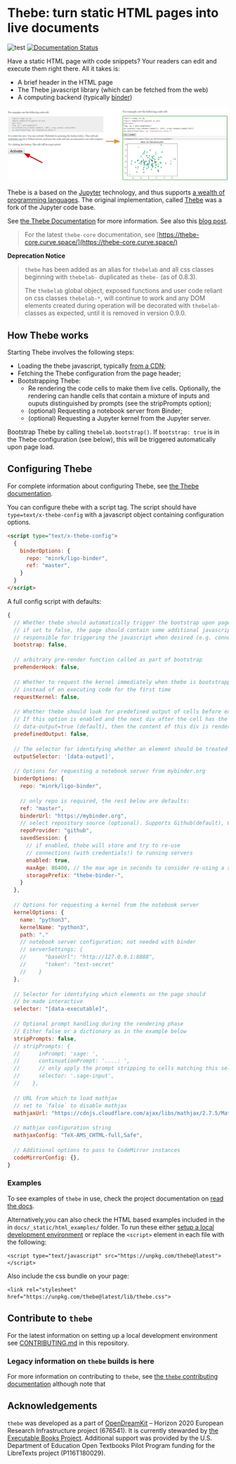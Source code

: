 # Thebe: turn static HTML pages into live documents

![test](https://github.com/executablebooks/thebe/workflows/test/badge.svg)
[![Documentation Status](https://readthedocs.org/projects/thebe/badge/?version=latest)](https://thebe.readthedocs.io/en/latest/?badge=latest)

Have a static HTML page with code snippets? Your readers can edit and execute them right there. All it takes is:

- A brief header in the HTML page
- The Thebe javascript library (which can be fetched from the web)
- A computing backend (typically [binder](https://mybinder.org))

![Demo](apps/docs/_static/demo.png)

Thebe is a based on the [Jupyter](jupyter.org) technology, and thus supports [a wealth of programming languages](https://github.com/jupyter/jupyter/wiki/Jupyter-kernels). The original implementation, called [Thebe](https://github.com/oreillymedia/thebe) was a fork of the Jupyter code base.

See [the Thebe Documentation](https://thebe.readthedocs.io/en/latest/) for more information. See also this [blog post](https://blog.ouseful.info/2017/12/18/run-python-code-embedded-in-html-via-a-jupyter-kernel/).

> For the latest `thebe-core` documentation, see [https://thebe-core.curve.space/](https://thebe-core.curve.space/)

**Deprecation Notice**

> `thebe` has been added as an alias for `thebelab` and all css classes beginning with `thebelab-` duplicated as `thebe-` (as of 0.8.3).
>
> The `thebelab` global object, exposed functions and user code reliant on css classes `thebelab-*`, will continue to work and any DOM elements created during operation will be decorated with `thebelab-` classes as expected, until it is removed in version 0.9.0.

## How Thebe works

Starting Thebe involves the following steps:

- Loading the thebe javascript, typically [from a CDN](https://unpkg.com/thebe);
- Fetching the Thebe configuration from the page header;
- Bootstrapping Thebe:
  - Re rendering the code cells to make them live cells.
    Optionally, the rendering can handle cells that contain
    a mixture of inputs and ouputs distinguished by prompts
    (see the stripPrompts option);
  - (optional) Requesting a notebook server from Binder;
  - (optional) Requesting a Jupyter kernel from the Jupyter server.

Bootstrap Thebe by calling `thebelab.bootstrap()`. If `bootstrap: true` is
in the Thebe configuration (see below), this will be triggered automatically
upon page load.

## Configuring Thebe

For complete information about configuring Thebe, see
[the Thebe documentation](https://thebe.readthedocs.io/en/latest/).

You can configure thebe with a script tag.
The script should have `type=text/x-thebe-config`
with a javascript object containing configuration options.

```html
<script type="text/x-thebe-config">
  {
    binderOptions: {
      repo: "minrk/ligo-binder",
      ref: "master",
    }
  }
</script>
```

A full config script with defaults:

```javascript
{
  // Whether thebe should automatically trigger the bootstrap upon page load
  // if set to false, the page should contain some additional javascript
  // responsible for triggering the javascript when desired (e.g. connected to a button click).
  bootstrap: false,

  // arbitrary pre-render function called as part of bootstrap
  preRenderHook: false,

  // Whether to request the kernel immediately when thebe is bootstrapped
  // instead of on executing code for the first time
  requestKernel: false,

  // Whether thebe should look for predefined output of cells before execution
  // If this option is enabled and the next div after the cell has the attribute
  // data-output=true (default), then the content of this div is rendered as output
  predefinedOutput: false,

  // The selector for identifying whether an element should be treated as output
  outputSelector: '[data-output]',

  // Options for requesting a notebook server from mybinder.org
  binderOptions: {
    repo: "minrk/ligo-binder",

    // only repo is required, the rest below are defaults:
    ref: "master",
    binderUrl: "https://mybinder.org",
    // select repository source (optional). Supports Github(default), Gitlab, and Git
    repoProvider: "github",
    savedSession: {
      // if enabled, thebe will store and try to re-use
      // connections (with credentials!) to running servers
      enabled: true,
      maxAge: 86400, // the max age in seconds to consider re-using a session
      storagePrefix: "thebe-binder-",
    }
  },

  // Options for requesting a kernel from the notebook server
  kernelOptions: {
    name: "python3",
    kernelName: "python3",
    path: "."
    // notebook server configuration; not needed with binder
    // serverSettings: {
    //      "baseUrl": "http://127.0.0.1:8888",
    //      "token": "test-secret"
    //    }
  },

  // Selector for identifying which elements on the page should
  // be made interactive
  selector: "[data-executable]",

  // Optional prompt handling during the rendering phase
  // Either false or a dictionary as in the example below
  stripPrompts: false,
  // stripPrompts: {
  //      inPrompt: 'sage: ',
  //      continuationPrompt: '....: ',
  //      // only apply the prompt stripping to cells matching this selector (optional)
  //      selector: '.sage-input',
  //    },

  // URL from which to load mathjax
  // set to `false` to disable mathjax
  mathjaxUrl: "https://cdnjs.cloudflare.com/ajax/libs/mathjax/2.7.5/MathJax.js",

  // mathjax configuration string
  mathjaxConfig: "TeX-AMS_CHTML-full,Safe",

  // Additional options to pass to CodeMirror instances
  codeMirrorConfig: {},
}
```

### Examples

To see examples of `thebe` in use, check the project documentation on [read the docs](https://thebe.readthedocs.io/en/latest/).

Alternatively,you can also check the HTML based examples included in the in `docs/_static/html_examples/` folder. To run these either [setup a local development environment](https://thebe.readthedocs.io/en/latest/contribute.html) or replace the `<script>` element in each file with the following:

```
<script type="text/javascript" src="https://unpkg.com/thebe@latest"></script>
```

Also include the css bundle on your page:

```
<link rel="stylesheet" href="https://unpkg.com/thebe@latest/lib/thebe.css">
```

## Contribute to `thebe`

For the latest information on setting up a local development environment see [CONTRIBUTING.md](./CONTRIBUTING.md) in this repository.

### Legacy information on `thebe` builds is here

For more information on contributing to `thebe`, see [the `thebe` contributing documentation](https://thebe.readthedocs.io/en/latest/contribute.html) although note that

## Acknowledgements

`thebe` was developed as a part of [OpenDreamKit](http://opendreamkit.org/) – Horizon 2020 European Research Infrastructure project (676541).
It is currently stewarded by [the Executable Books Project](https://executablebooks.org/en/latest/#acknowledgements).
Additional support was provided by the U.S. Department of Education Open Textbooks Pilot Program funding for the LibreTexts project (P116T180029).
